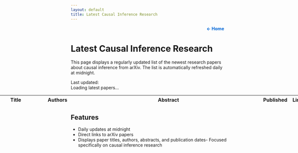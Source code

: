 ```yaml
---
layout: default
title: Latest Causal Inference Research
---
```


<div style="text-align: right; margin: 10px;">
    <a href="https://bspiegel27.github.io/bst_236_website/" style="text-decoration: none; color: #0366d6; font-weight: bold;">← Home</a>
</div>

# Latest Causal Inference Research

This page displays a regularly updated list of the newest research papers about causal inference from arXiv. The list is automatically refreshed daily at midnight.

<div class="last-updated">Last updated: <span id="update-time"></span></div>
<div id="loading">Loading latest papers...</div>
<table id="papers-table">
    <thead>
        <tr>
            <th>Title</th>
            <th>Authors</th>
            <th>Abstract</th>
            <th>Published</th>
            <th>Link</th>
        </tr>
    </thead>
    <tbody id="papers-body">
    </tbody>
</table>

<style>
table {
    width: 200%;
    margin-left: -50%;
    margin-right: -50%;
    table-layout: fixed;
}

/* Column widths */
th:nth-child(1), td:nth-child(1) { width: 15%; }  /* Title */
th:nth-child(2), td:nth-child(2) { width: 12%; }  /* Authors */
th:nth-child(3), td:nth-child(3) { width: 60%; }  /* Abstract */
th:nth-child(4), td:nth-child(4) { width: 8%; }   /* Published */
th:nth-child(5), td:nth-child(5) { width: 5%; }   /* Link */
</style>

<script>
    async function fetchPapers() {
        try {
            // Update path to be relative to GitHub Pages root
            const response = await fetch('https://bspiegel27.github.io/bst_236_website/data/arxiv-cache.xml');
            const text = await response.text();
            
            // Get last update time from XML comment
            const updateMatch = text.match(/<!-- Last updated: (.*?) -->/);
            const updateTime = updateMatch ? updateMatch[1] : new Date().toISOString();
            document.getElementById('update-time').textContent = new Date(updateTime).toLocaleString();
            
            const parser = new DOMParser();
            const xml = parser.parseFromString(text, 'text/xml');
            const ns = 'http://www.w3.org/2005/Atom';  // ArXiv uses Atom feed format
            
            // Extract papers using correct namespace
            return Array.from(xml.getElementsByTagNameNS(ns, 'entry')).map(entry => ({
                title: entry.getElementsByTagNameNS(ns, 'title')[0].textContent.trim(),
                authors: Array.from(entry.getElementsByTagNameNS(ns, 'author'))
                    .map(author => author.getElementsByTagNameNS(ns, 'name')[0].textContent.trim())
                    .join(', '),
                abstract: entry.getElementsByTagNameNS(ns, 'summary')[0].textContent.trim(),
                published: new Date(entry.getElementsByTagNameNS(ns, 'published')[0].textContent)
                    .toLocaleDateString(),
                link: entry.getElementsByTagNameNS(ns, 'id')[0].textContent
            }));
        } catch (error) {
            console.error('Error fetching papers:', error);
            document.getElementById('loading').textContent = 'Error loading papers. Please try again later.';
            return [];
        }
    }

    function updateTable(papers) {
        const tbody = document.getElementById('papers-body');
        tbody.innerHTML = papers.map(paper => `
            <tr>
                <td>${paper.title}</td>
                <td>${paper.authors}</td>
                <td>${paper.abstract}</td>
                <td>${paper.published}</td>
                <td><a href="${paper.link}" target="_blank">View</a></td>
            </tr>
        `).join('');
        document.getElementById('loading').style.display = 'none';
    }

    async function updatePapers() {
        const papers = await fetchPapers();
        updateTable(papers);
    }

    // Only fetch once when page loads
    updatePapers();
</script>

## Features
- Daily updates at midnight
- Direct links to arXiv papers
- Displays paper titles, authors, abstracts, and publication dates- Focused specifically on causal inference research
